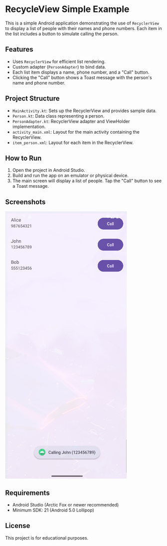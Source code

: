 # RecycleView Simple Example

This is a simple Android application demonstrating the use of `RecyclerView` to display a list of people with their names and phone numbers. Each item in the list includes a button to simulate calling the person.

## Features
- Uses `RecyclerView` for efficient list rendering.
- Custom adapter (`PersonAdapter`) to bind data.
- Each list item displays a name, phone number, and a "Call" button.
- Clicking the "Call" button shows a Toast message with the person's name and phone number.

## Project Structure
- `MainActivity.kt`: Sets up the RecyclerView and provides sample data.
- `Person.kt`: Data class representing a person.
- `PersonAdapter.kt`: RecyclerView adapter and ViewHolder implementation.
- `activity_main.xml`: Layout for the main activity containing the RecyclerView.
- `item_person.xml`: Layout for each item in the RecyclerView.

## How to Run
1. Open the project in Android Studio.
2. Build and run the app on an emulator or physical device.
3. The main screen will display a list of people. Tap the "Call" button to see a Toast message.

## Screenshots
![Screenshot](screenshots/RecycleViewer.png)

## Requirements
- Android Studio (Arctic Fox or newer recommended)
- Minimum SDK: 21 (Android 5.0 Lollipop)

## License
This project is for educational purposes.

